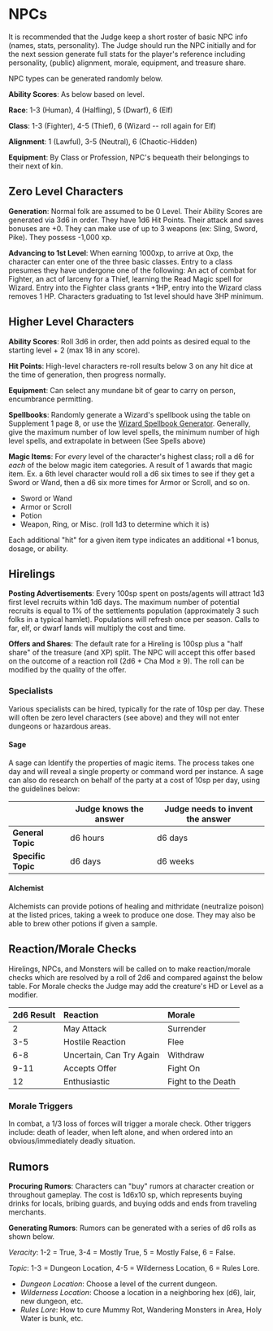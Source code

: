 # NPCs

It is recommended that the Judge keep a short roster of basic NPC info (names, stats, personality).  The Judge should run the NPC initially and for the next session generate full stats for the player's reference including personality, (public) alignment, morale, equipment, and treasure share.

NPC types can be generated randomly below.

**Ability Scores**: As below based on level.

**Race**: 1-3 (Human), 4 (Halfling), 5 (Dwarf), 6 (Elf)

**Class**: 1-3 (Fighter), 4-5 (Thief), 6 (Wizard -- roll again for Elf)

**Alignment**: 1 (Lawful), 3-5 (Neutral), 6 (Chaotic-Hidden)

**Equipment**: By Class or Profession, NPC's bequeath their belongings to their next of kin.

## Zero Level Characters

**Generation**: Normal folk are assumed to be 0 Level. Their Ability
Scores are generated via 3d6 in order. They have 1d6 Hit Points. Their
attack and saves bonuses are +0. They can make use of up to 3 weapons
(ex: Sling, Sword, Pike). They possess -1,000 xp.

**Advancing to 1st Level**: When earning 1000xp, to arrive at
0xp, the character can enter one of the three basic classes. Entry to a
class presumes they have undergone one of the following: An act of
combat for Fighter, an act of larceny for a Thief, learning the Read
Magic spell for Wizard. Entry into the Fighter class grants +1HP, entry
into the Wizard class removes 1 HP.  Characters graduating to 1st level should have 3HP minimum. 

## Higher Level Characters

**Ability Scores**: Roll 3d6 in order, then add points as desired 
equal to the starting level + 2 (max 18 in any score).

**Hit Points**: High-level characters re-roll results below 3 on any hit dice
at the time of generation, then progress normally.

**Equipment**: Can select any mundane bit of gear to carry on person,
encumbrance permitting.

**Spellbooks**: Randomly generate a Wizard's spellbook using the table
on Supplement 1 page 8, or use the 
[Wizard Spellbook Generator](http://deltasdnd.blogspot.com/2017/07/saturday-software-wizard-spellbook.html).
Generally, give the maximum number of low level spells, the minimum
number of high level spells, and extrapolate in between (See Spells
above)

**Magic Items**: For *every* level of the character's highest class; roll a d6 for *each* of the below magic item categories. A result of 1 awards that magic item. Ex. a 6th level character would roll a d6 six times to see if they get a Sword or Wand, then a d6 six more times for Armor or Scroll, and so on.

-   Sword or Wand
-   Armor or Scroll
-   Potion
-   Weapon, Ring, or Misc. (roll 1d3 to determine which it is)

Each additional "hit" for a given item type indicates an additional +1 bonus, dosage, or ability.

## Hirelings

**Posting Advertisements**: Every 100sp spent on posts/agents will attract 1d3 first level recruits within 1d6 days. The maximum number of potential recruits is equal to 1% of the settlements population (approximately 3 such folks in a typical hamlet). Populations will
refresh once per season. Calls to far, elf, or dwarf lands will multiply the cost and time.

**Offers and Shares**: The default rate for a Hireling is 100sp plus a
"half share" of the treasure (and XP) split. The NPC will accept this
offer based on the outcome of a reaction roll (2d6 + Cha Mod ≥ 9). The
roll can be modified by the quality of the offer.

### Specialists

Various specialists can be hired, typically for the rate of 10sp per day. These will often be zero level characters (see above) and they will not enter dungeons or hazardous areas.

#### Sage

A sage can Identify the properties of magic items. The process takes one day and will reveal a single property or command word per instance. A sage can also do research on behalf of the party at a cost of 10sp per day, using the guidelines below:

| |Judge knows the answer| Judge needs to invent the answer |  
|--- |---                   |---|
|**General Topic**| d6 hours | d6 days | 
|**Specific Topic**| d6 days | d6 weeks |

#### Alchemist

Alchemists can provide potions of healing and mithridate (neutralize poison) at the listed prices, taking a week to produce one dose. They may also be able to brew other potions if given a sample.

## Reaction/Morale Checks

Hirelings, NPCs, and Monsters will be called on to make reaction/morale
checks which are resolved by a roll of 2d6 and compared against the below table.  For Morale checks the Judge may add the creature's HD or Level as a modifier.

|2d6 Result|Reaction|Morale|
|:---|:---|:---|
|  2            |May Attack                | Surrender |
 | 3-5          |Hostile Reaction          | Flee |
 | 6-8          |Uncertain, Can Try Again  | Withdraw |
 | 9-11        | Accepts Offer             | Fight On |
|  12 |          Enthusiastic |              Fight to the Death |

### Morale Triggers

In combat, a 1/3 loss of forces will trigger a morale check. Other triggers include: death of leader, when left alone, and when ordered into an obvious/immediately deadly situation.

## Rumors

**Procuring Rumors**: Characters can "buy" rumors at character creation or throughout gameplay. The cost is 1d6x10 sp, which represents buying drinks for locals, bribing guards, and buying odds and ends from traveling merchants.

**Generating Rumors**: Rumors can be generated with a series of d6 rolls as shown below.

*Veracity*: 1-2 = True, 3-4 = Mostly True, 5 = Mostly False, 6 = False.

*Topic*: 1-3 = Dungeon Location, 4-5 = Wilderness Location, 6 = Rules
Lore.

-   *Dungeon Location*: Choose a level of the current dungeon.
-   *Wilderness Location*: Choose a location in a neighboring hex (d6),
    lair, new dungeon, etc.
-   *Rules Lore*: How to cure Mummy Rot, Wandering Monsters in Area,
    Holy Water is bunk, etc.
